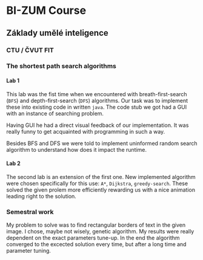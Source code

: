 # BI-ZUM Course
## Základy umělé inteligence
### CTU / ČVUT FIT

### The shortest path search algorithms

#### Lab 1
This lab was the fist time when we encountered with breath-first-search (`BFS`) and depth-first-search (`DFS`) algorithms. Our task was to implement these into existing code in written `java`. The code stub we got had a GUI with an instance of searching problem. 

Having GUI he had a direct visual feedback of our implementation. It was really funny to get acquainted with programming in such a way.

Besides BFS and DFS we were told to implement uninformed random search algorithm to understand how does it impact the runtime.

#### Lab 2
The second lab is an extension of the first one. New implemented algorithm were chosen specifically for this use: `A*`, `Dijkstra`, `greedy-search`. These solved the given prolem more efficiently rewarding us with a nice animation leading right to the solution.

### Semestral work
My problem to solve was to find rectangular borders of text in the given image. I chose, maybe not wisely, genetic algorithm. My results were really dependent on the exact parameters tune-up. In the end the algorithm converged to the excected solution every time, but after a long time and parameter tuning.

